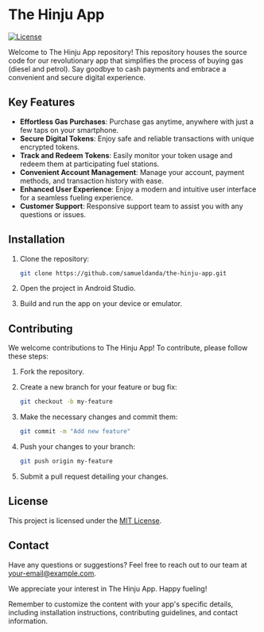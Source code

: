 # The Hinju App

[![License](https://img.shields.io/badge/License-MIT-blue.svg)](https://opensource.org/licenses/MIT)

Welcome to The Hinju App repository! This repository houses the source code for our revolutionary app that simplifies the process of buying gas (diesel and petrol). Say goodbye to cash payments and embrace a convenient and secure digital experience.

## Key Features

- **Effortless Gas Purchases**: Purchase gas anytime, anywhere with just a few taps on your smartphone.
- **Secure Digital Tokens**: Enjoy safe and reliable transactions with unique encrypted tokens.
- **Track and Redeem Tokens**: Easily monitor your token usage and redeem them at participating fuel stations.
- **Convenient Account Management**: Manage your account, payment methods, and transaction history with ease.
- **Enhanced User Experience**: Enjoy a modern and intuitive user interface for a seamless fueling experience.
- **Customer Support**: Responsive support team to assist you with any questions or issues.

## Installation

1. Clone the repository:
   ```bash
   git clone https://github.com/samueldanda/the-hinju-app.git
   ```

2. Open the project in Android Studio.

3. Build and run the app on your device or emulator.

## Contributing

We welcome contributions to The Hinju App! To contribute, please follow these steps:

1. Fork the repository.

2. Create a new branch for your feature or bug fix:
   ```bash
   git checkout -b my-feature
   ```

3. Make the necessary changes and commit them:
   ```bash
   git commit -m "Add new feature"
   ```

4. Push your changes to your branch:
   ```bash
   git push origin my-feature
   ```

5. Submit a pull request detailing your changes.

## License

This project is licensed under the [MIT License](https://opensource.org/licenses/MIT).

## Contact

Have any questions or suggestions? Feel free to reach out to our team at [your-email@example.com](mailto:dandasamuel1@gmail.com).

We appreciate your interest in The Hinju App. Happy fueling!

Remember to customize the content with your app's specific details, including installation instructions, contributing guidelines, and contact information.
